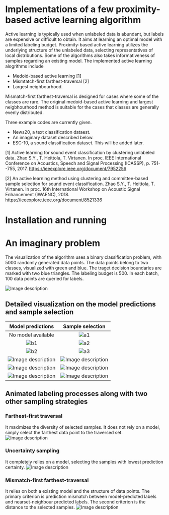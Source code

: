 # Implementations of a few proximity-based active learning algorithm
Active learning is typically used when unlabeled data is abundant, but labels are expensive or difficult to obtain. It aims at learning an optimal model with a limited labeling budget. Proximity-based active learning utilizes the underlying structure of the unlabeled data, selecting representatives of local 
distributions. Some of the algorithms also takes informativeness of samples regarding an existing model. The implemented active learning alogrithms include

- Medoid-based active learning [1]
- Mismtatch-first farthest-traversal [2]
- Largest neighbourhood. 

Mismatch-first farthest-traversal is designed for cases where some of the classes are rare. The original medoid-based active learning and largest neigbhourhood method is suitable for the cases that classes are generally evenly distributed.

Three example codes are currently given. 

- News20, a text classification dataest. 
- An imaginary dataset described below.
- ESC-10, a sound classification dataset. This will be added later.


[1] Active learning for sound event classification by clustering unlabeled data. Zhao S.Y., T. Heittola, T. Virtanen. In proc. IEEE International Conference on Acoustics, Speech and Signal Processing (ICASSP), p. 751--755, 2017. https://ieeexplore.ieee.org/document/7952256

[2] An active learning method using clustering and committee-based sample selection for sound event classification. Zhao S.Y., T. Heittola, T. Virtanen. In proc. 16th International Workshop on Acoustic Signal Enhancement (IWAENC), 2018. https://ieeexplore.ieee.org/document/8521336

# Installation and running




# An imaginary problem
The visualization of the algorithm uses a binary classification problem, with 5000 randomly generated data points. The data points belong to two classes, visualized with green and blue. The traget decision boundaries are marked with two blue triangles. The labeling budget is 500. In each batch, 100 data points are queried for labels.

![Image description](http://zsy.fi/static/active/MFFT/figure_0.png)


## Detailed visualization on the model predictions and sample selection
Model predictions             |  Sample selection
:-------------------------:|:-------------------------:
No model available|![a1](http://zsy.fi/static/active/MFFT/figure_a1.png)
![b1](http://zsy.fi/static/active/MFFT/figure_b1.png)| ![a2](http://zsy.fi/static/active/MFFT/figure_a2.png)
![b2](http://zsy.fi/static/active/MFFT/figure_b2.png)| ![a3](http://zsy.fi/static/active/MFFT/figure_a3.png)
![Image description](http://zsy.fi/static/active/MFFT/figure_b3.png)| ![Image description](http://zsy.fi/static/active/MFFT/figure_a4.png)
![Image description](http://zsy.fi/static/active/MFFT/figure_b4.png)| ![Image description](http://zsy.fi/static/active/MFFT/figure_a5.png)
![Image description](http://zsy.fi/static/active/MFFT/figure_b5.png)| ![Image description](http://zsy.fi/static/active/MFFT/figure_a6.png)



## Animated labeling processes along with two other sampling strategies

### Farthest-first traversal
It maximizes the diversity of selected samples. It does not rely on a model, simply select the farthest data point to the traversed set.
![Image description](http://zsy.fi/static/active/FF/FF.gif)

### Uncertainty sampling
It completely relies on a model, selecting the samples with lowest prediction certainty.
![Image description](http://zsy.fi/static/active/Uncertainty/uncertainty.gif)


### Mismatch-first farthest-traversal
It relies on both a existing model and the structure of data points. The primary criterion is prediction mismatch between model-predicted labels and nearset-neighbour predicted labels. The second criterion is the distance to the selected samples.
![Image description](http://zsy.fi/static/active/MFFT/MFFT.gif)

